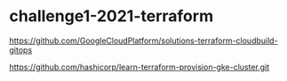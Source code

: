 # challenge1-2021-terraform

https://github.com/GoogleCloudPlatform/solutions-terraform-cloudbuild-gitops

https://github.com/hashicorp/learn-terraform-provision-gke-cluster.git
